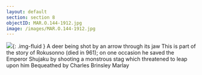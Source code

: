 ```yaml
---
layout: default
section: section 8
objectID: MAR.O.144-1912.jpg
image: /images/MAR.O.144-1912.jpg
---
```

![]({{site.baseurl}}/images/MAR.O.144-1912.jpg){: .img-fluid }
A deer being shot by an arrow through its jaw
This is part of the story of Rokusonno (died in 961); on one occasion he saved the Emperor Shujaku by shooting a monstrous stag which threatened to leap upon him
Bequeathed by Charles Brinsley Marlay

